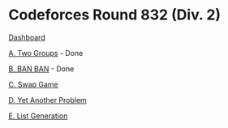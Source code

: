 # Codeforces Round 832 (Div. 2)

[Dashboard](https://codeforces.com/contest/1747)

[A. Two Groups](https://codeforces.com/contest/1747/problem/A) - Done

[B. BAN BAN](https://codeforces.com/contest/1747/problem/B) - Done

[C. Swap Game](https://codeforces.com/contest/1747/problem/C)

[D. Yet Another Problem](https://codeforces.com/contest/1747/problem/D)

[E. List Generation](https://codeforces.com/contest/1747/problem/E)
